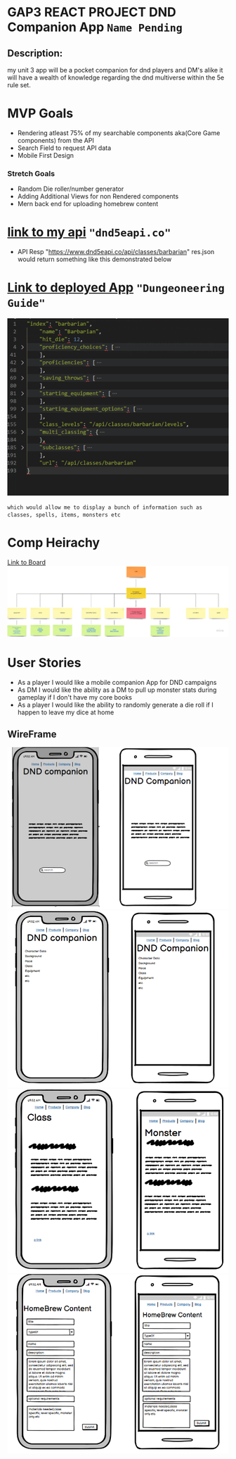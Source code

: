 ﻿# GAP3 REACT PROJECT DND Companion App  `Name Pending`
## Description: 
my unit 3 app will be 
a pocket companion for dnd players and DM's alike 
it will have a wealth of knowledge 
regarding the dnd multiverse within the 5e rule set.
# MVP Goals
- Rendering atleast 75% of my searchable components aka(Core Game components) from the API
- Search Field to request API data
- Mobile First Design
### Stretch Goals
- Random Die roller/number generator
- Adding Additional Views for non Rendered components
- Mern back end for uploading homebrew content

# [link to my api](https://www.dnd5eapi.co/) `"dnd5eapi.co"`
- API Resp "https://www.dnd5eapi.co/api/classes/barbarian" 
res.json would return something like this demonstrated below
# [Link to deployed App](http://dungeoneeringguide.surge.sh/) `"Dungeoneering Guide"`

![res](images/dndapi.png)


`which would allow me to display a bunch of information such as classes, spells, items, monsters etc`
# Comp Heirachy
[Link to Board](https://miro.com/app/board/uXjVONjQ4Z8=/?invite_link_id=526593467844)
![Compy Heirachy](images/GAP3CompHeirahy.jpg)
# User Stories
 - As a player I would like a mobile companion App for DND campaigns
 - As DM I would like the ability as a DM to pull up monster stats during gameplay if I don't have my core books
 - As a player I would like the ability to randomly generate a die roll if I happen to leave my dice at home

## WireFrame
![wireframe homepage](images/wireframe1.png)
![index route](images/wireframe2.png)
![display pages](images/wireframe3.png)
![possible homebrew create](images/wireframe4.png)


